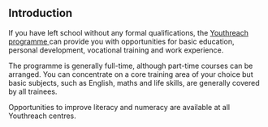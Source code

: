 ##  Introduction

If you have left school without any formal qualifications, the [ Youthreach
programme ](https://www.gov.ie/en/service/5666e9-youthreach/) can provide you
with opportunities for basic education, personal development, vocational
training and work experience.

The programme is generally full-time, although part-time courses can be
arranged. You can concentrate on a core training area of your choice but basic
subjects, such as English, maths and life skills, are generally covered by all
trainees.

Opportunities to improve literacy and numeracy are available at all Youthreach
centres.

